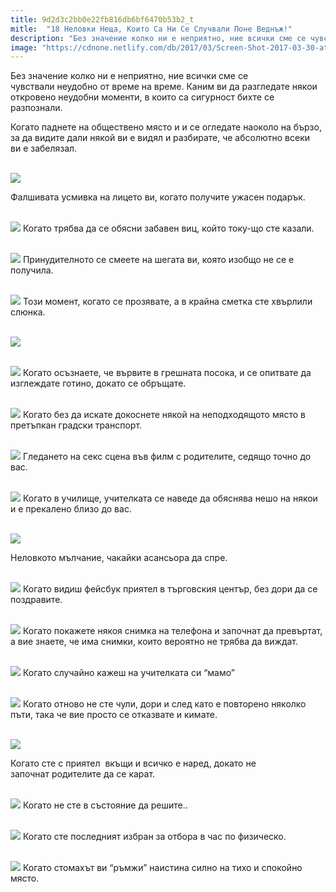 ```yaml
---
title: 9d2d3c2bb0e22fb816db6bf6470b53b2_t
mitle:  "18 Неловки Неща, Които Са Ни Се Случвали Поне Веднъж!"
description: "Без значение колко ни е неприятно, ние всички сме се чувствали неудобно от време на време. Каним ви да разгледате някои откровено неудобни моменти, в които са сигур�"
image: "https://cdnone.netlify.com/db/2017/03/Screen-Shot-2017-03-30-at-7.50.52-PM.png"
---
```


 <p>Без значение колко ни е неприятно, ние всички сме се чувствали неудобно от време на време. Каним ви да разгледате някои откровено неудобни моменти, в които са сигурност бихте се разпознали.</p>      <p>Когато паднете на обществено място и и се огледате наоколо на бързо, за да видите дали някой ви е видял и разбирате, че абсолютно всеки ви е забелязал.</p> <p> <br/><img src="https://cdnone.netlify.com/db/2017/03/Screen-Shot-2017-03-30-at-7.50.52-PM.png"/></p> <p> Фалшивата усмивка на лицето ви, когато получите ужасен подарък.</p>      <p> <br/><img src="https://cdnone.netlify.com/db/2017/03/Screen-Shot-2017-03-30-at-7.51.01-PM.png"/> Когато трябва да се обясни забавен виц, който току-що сте казали.</p> <p> <br/><img src="https://cdnone.netlify.com/db/2017/03/Screen-Shot-2017-03-30-at-7.51.12-PM.png"/> Принудителното се смеете на шегата ви, която изобщо не се е получила.</p> <p> <br/><img src="https://cdnone.netlify.com/db/2017/03/Screen-Shot-2017-03-30-at-7.51.23-PM.png"/> Този момент, когато се прозявате, а в крайна сметка сте хвърлили слюнка.</p> <p> <br/><img src="https://cdnone.netlify.com/db/2017/03/Screen-Shot-2017-03-30-at-7.51.33-PM.png"/></p>      <p> <br/><img src="https://cdnone.netlify.com/db/2017/03/Screen-Shot-2017-03-30-at-7.51.44-PM.png"/> Когато осъзнаете, че вървите в грешната посока, и се опитвате да изглеждате готино, докато се обръщате.</p> <p> <br/><img src="https://cdnone.netlify.com/db/2017/03/Screen-Shot-2017-03-30-at-7.52.04-PM.png"/> Когато без да искате докоснете някой на неподходящото място в претъпкан градски транспорт.</p> <p> <br/><img src="https://cdnone.netlify.com/db/2017/03/Screen-Shot-2017-03-30-at-7.52.10-PM.png"/> Гледането на секс сцена във филм с родителите, седящо точно до вас.</p> <p> <br/><img src="https://cdnone.netlify.com/db/2017/03/clrz.png"/> Когато в училище, учителката се наведе да обяснява нешо на някои и е прекалено близо до вас.</p> <p> <br/><img src="https://cdnone.netlify.com/db/2017/03/Screen-Shot-2017-03-30-at-7.52.27-PM.png"/></p> <p> Неловкото мълчание, чакайки асансьора да спре.</p>      <p> <br/><img src="https://cdnone.netlify.com/db/2017/03/Screen-Shot-2017-03-30-at-7.52.35-PM.png"/> Когато видиш фейсбук приятел в търговския център, без дори да се поздравите.</p> <p> <br/><img src="https://cdnone.netlify.com/db/2017/03/Screen-Shot-2017-03-30-at-7.52.42-PM.png"/> Когато покажете някоя снимка на телефона и започнат да превъртат, а вие знаете, че има снимки, които вероятно не трябва да виждат.</p> <p> <br/><img src="https://cdnone.netlify.com/db/2017/03/Screen-Shot-2017-03-30-at-7.52.49-PM.png"/> Когато случайно кажеш на учителката си “мамо”</p> <p> <br/><img src="https://cdnone.netlify.com/db/2017/03/Screen-Shot-2017-03-30-at-7.52.56-PM.png"/> Когато отново не сте чули, дори и след като е повторено няколко пъти, така че вие просто се отказвате и кимате.</p>      <p> <br/><img src="https://cdnone.netlify.com/db/2017/03/Screen-Shot-2017-03-30-at-7.53.02-PM.png"/></p> <p> Когато сте с приятел  вкъщи и всичко е наред, докато не започнат родителите да се карат.</p> <p> <br/><img src="https://cdnone.netlify.com/db/2017/03/Screen-Shot-2017-03-30-at-7.53.09-PM.png"/> Когато не сте в състояние да решите..</p> <p> <br/><img src="https://cdnone.netlify.com/db/2017/03/Screen-Shot-2017-03-30-at-7.53.14-PM.png"/> Когато сте последният избран за отбора в час по физическо.</p>  <p> <br/><img src="https://cdnone.netlify.com/db/2017/03/Screen-Shot-2017-03-30-at-7.53.21-PM.png"/> Когато стомахът ви “ръмжи” наистина силно на тихо и спокойно място.</p>       